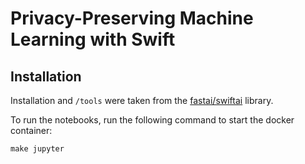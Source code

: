 # Privacy-Preserving Machine Learning with Swift

## Installation
Installation  and `/tools` were taken from the [fastai/swiftai](https://github.com/fastai/swiftai) library.

To run the notebooks, run the following command to start the docker container:

```
make jupyter
```
